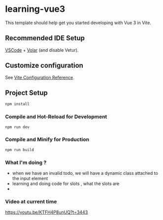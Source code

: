 # learning-vue3

This template should help get you started developing with Vue 3 in Vite.

## Recommended IDE Setup

[VSCode](https://code.visualstudio.com/) + [Volar](https://marketplace.visualstudio.com/items?itemName=Vue.volar) (and disable Vetur).

## Customize configuration

See [Vite Configuration Reference](https://vitejs.dev/config/).

## Project Setup

```sh
npm install
```

### Compile and Hot-Reload for Development

```sh
npm run dev
```

### Compile and Minify for Production

```sh
npm run build
```


<!-- comments in the code make our code read better and understand better -->


### What I'm doing ?
- when we have an invalid todo, we will have a dynamic class attached to the input element 
- learning and doing code for slots , what the slots are
- 



### Video at current time

https://youtu.be/KTFH4P8unUQ?t=3443
